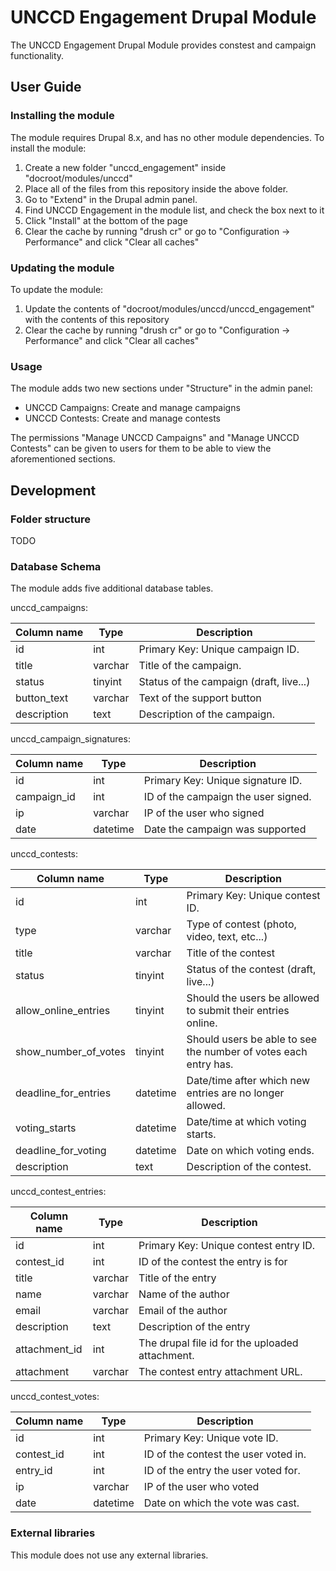 # UNCCD Engagement Drupal Module
The UNCCD Engagement Drupal Module provides constest and campaign functionality.

## User Guide

### Installing the module
The module requires Drupal 8.x, and has no other module dependencies.
To install the module:
1. Create a new folder "unccd_engagement" inside "docroot/modules/unccd"
2. Place all of the files from this repository inside the above folder.
3. Go to "Extend" in the Drupal admin panel.
4. Find UNCCD Engagement in the module list, and check the box next to it
5. Click "Install" at the bottom of the page
6. Clear the cache by running "drush cr" or go to "Configuration -> Performance" and click "Clear all caches"

### Updating the module
To update the module:
1. Update the contents of "docroot/modules/unccd/unccd_engagement" with the contents of this repository
2. Clear the cache by running "drush cr" or go to "Configuration -> Performance" and click "Clear all caches"

### Usage

The module adds two new sections under "Structure" in the admin panel:
- UNCCD Campaigns: Create and manage campaigns
- UNCCD Contests: Create and manage contests

The permissions "Manage UNCCD Campaigns" and "Manage UNCCD Contests" can be given to users for them to be able to view the aforementioned sections.

## Development

### Folder structure

TODO

### Database Schema

The module adds five additional database tables.

unccd_campaigns:

Column name         | Type     | Description
------------------- | -------- | -------------------
id                  | int      | Primary Key: Unique campaign ID.
title               | varchar  | Title of the campaign.
status        		| tinyint  | Status of the campaign (draft, live...)
button_text		    | varchar  | Text of the support button
description         | text     | Description of the campaign.

unccd_campaign_signatures:

Column name         | Type     | Description
------------------- | -------- | -------------------
id                  | int      | Primary Key: Unique signature ID.
campaign_id         | int      | ID of the campaign the user signed.
ip        			| varchar  | IP of the user who signed
date		    	| datetime | Date the campaign was supported

unccd_contests:

Column name          | Type     | Description
-------------------- | -------- | -------------------
id                   | int      | Primary Key: Unique contest ID.
type                 | varchar  | Type of contest (photo, video, text, etc...)
title        		 | varchar  | Title of the contest
status		    	 | tinyint  | Status of the contest (draft, live...)
allow_online_entries | tinyint  | Should the users be allowed to submit their entries online.
show_number_of_votes | tinyint  | Should users be able to see the number of votes each entry has.
deadline_for_entries | datetime | Date/time after which new entries are no longer allowed.
voting_starts		 | datetime | Date/time at which voting starts.
deadline_for_voting  | datetime | Date on which voting ends.
description  		 | text 	| Description of the contest.

unccd_contest_entries:

Column name          | Type     | Description
-------------------- | -------- | -------------------
id                   | int      | Primary Key: Unique contest entry ID.
contest_id           | int      | ID of the contest the entry is for
title        		 | varchar  | Title of the entry
name		    	 | varchar  | Name of the author
email 				 | varchar  | Email of the author
description          | text  	| Description of the entry
attachment_id 	     | int 		| The drupal file id for the uploaded attachment.
attachment		 	 | varchar  | The contest entry attachment URL.

unccd_contest_votes:

Column name         | Type     | Description
------------------- | -------- | -------------------
id                  | int      | Primary Key: Unique vote ID.
contest_id          | int      | ID of the contest the user voted in.
entry_id		    | int      | ID of the entry the user voted for.
ip        			| varchar  | IP of the user who voted
date		    	| datetime | Date on which the vote was cast.

### External libraries
This module does not use any external libraries.
